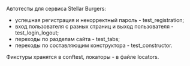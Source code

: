 Автотесты для сервиса Stellar Burgers:
- успешная регистрация и некорректный пароль - test_registration;
- вход пользователя с разных страниц и выход пользователя - test_login_logout;
- переходы по разделам сайта - test_tabs;
- переходы по составляющим конструктора - test_constructor.

Фикстуры хранятся в conftest, локаторы - в файле locators.